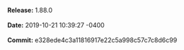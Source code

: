 **Release:** 
1.88.0
<br><br>**Date:** 
2019-10-21 10:39:27 -0400
<br><br>**Commit:** 
e328ede4c3a11816917e22c5a998c57c7c8d6c99
